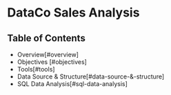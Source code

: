 # DataCo Sales Analysis

## Table of Contents
- Overview[#overview]
- Objectives [#objectives]
- Tools[#tools]
- Data Source & Structure[#data-source-&-structure]
- SQL Data Analysis[#sql-data-analysis]
